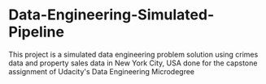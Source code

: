 # Data-Engineering-Simulated-Pipeline
This project is a simulated data engineering problem solution using crimes data and property sales data in New York City, USA done for the capstone assignment of Udacity's Data Engineering Microdegree
